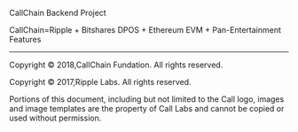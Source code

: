 CallChain Backend Project

CallChain=Ripple + Bitshares DPOS + Ethereum EVM + Pan-Entertainment Features

- - -

Copyright © 2018,CallChain Fundation. All rights reserved.

Copyright © 2017,Ripple Labs. All rights reserved.

Portions of this document, including but not limited to the Call logo,
images and image templates are the property of Call Labs and cannot be
copied or used without permission.
